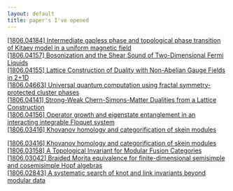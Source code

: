```yaml
---
layout: default
title: paper's I've opened
---
```




<a href="https://arxiv.org/abs/1806.04184">[1806.04184] Intermediate gapless phase and topological phase transition of Kitaev model in a uniform magnetic field</a><br/>
<a href="https://arxiv.org/abs/1806.04157">[1806.04157] Bosonization and the Shear Sound of Two-Dimensional Fermi Liquids</a><br/>
<a href="https://arxiv.org/abs/1806.04155">[1806.04155] Lattice Construction of Duality with Non-Abelian Gauge Fields in 2+1D</a><br/>
<a href="https://arxiv.org/abs/1806.04663">[1806.04663] Universal quantum computation using fractal symmetry-protected cluster phases</a><br/>
<a href="https://arxiv.org/abs/1806.04141">[1806.04141] Strong-Weak Chern-Simons-Matter Dualities from a Lattice Construction</a><br/>
<a href="https://arxiv.org/abs/1806.04156">[1806.04156] Operator growth and eigenstate entanglement in an interacting integrable Floquet system</a><br/>
<a href="https://arxiv.org/abs/1806.03416">[1806.03416] Khovanov homology and categorification of skein modules</a><br/>

<a href="https://arxiv.org/abs/1806.03416">[1806.03416] Khovanov homology and categorification of skein modules</a><br/>
<a href="https://arxiv.org/abs/1806.03158">[1806.03158] A Topological Invariant for Modular Fusion Categories</a><br/>
<a href="https://arxiv.org/abs/1806.03042">[1806.03042] Braided Morita equivalence for finite-dimensional semisimple and cosemisimple Hopf algebras</a><br/>
<a href="https://arxiv.org/abs/1806.02843">[1806.02843] A systematic search of knot and link invariants beyond modular data</a><br/>
